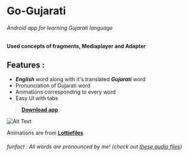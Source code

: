 # Go-Gujarati
###### Android app for learning Gujarati language
**Used concepts of fragments, Mediaplayer and Adapter**  

## Features :
- ***English*** word along with it's translated ***Gujarati*** word
- Pronunciation of Gujarati word
- Animations corresponding to every word
- Easy UI with tabs

> **[Download app](https://github.com/Shah-Aayush/Go-Gujarati/releases/download/v1.0/go_gujarati.apk)**

![Alt Text](https://media.giphy.com/media/YRamtBRDXRVh29jUwx/giphy.gif)

Animations are from [**Lottiefiles**](https://lottiefiles.com/)
###### funfact : All words are pronounced by me! (*check out [these audio files](https://github.com/Shah-Aayush/Go-Gujarati/tree/master/app/src/main/res/raw)*)
